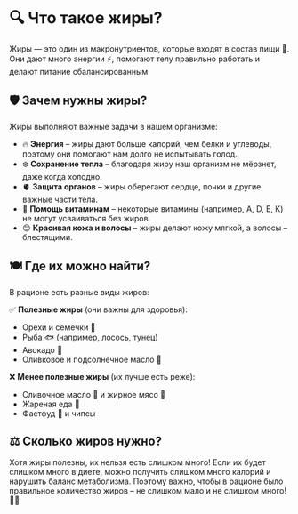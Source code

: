 # 🔍 Что такое жиры?  

Жиры — это один из макронутриентов, которые входят в состав пищи 🍏. Они дают много энергии ⚡, помогают телу правильно работать и делают питание сбалансированным.  

## 🛡 Зачем нужны жиры?  
Жиры выполняют важные задачи в нашем организме:  
- 🔥 **Энергия** – жиры дают больше калорий, чем белки и углеводы, поэтому они помогают нам долго не испытывать голод.  
- ❄️ **Сохранение тепла** – благодаря жиру наш организм не мёрзнет, даже когда холодно.  
- 🫀 **Защита органов** – жиры оберегают сердце, почки и другие важные части тела.  
- 🌈 **Помощь витаминам** – некоторые витамины (например, A, D, E, K) не могут усваиваться без жиров.  
- 😊 **Красивая кожа и волосы** – жиры делают кожу мягкой, а волосы – блестящими.  

## 🍽 Где их можно найти?  
В рационе есть разные виды жиров:  

✅ **Полезные жиры** (они важны для здоровья):  
- Орехи и семечки 🥜  
- Рыба 🐟 (например, лосось, тунец)  
- Авокадо 🥑  
- Оливковое и подсолнечное масло 🌻  

❌ **Менее полезные жиры** (их лучше есть реже):  
- Сливочное масло 🧈 и жирное мясо 🍖  
- Жареная еда 🍟  
- Фастфуд 🍔 и чипсы  

## ⚖️ Сколько жиров нужно?  
Хотя жиры полезны, их нельзя есть слишком много! Если их будет слишком много в диете, можно получить слишком много калорий и нарушить баланс метаболизма. Поэтому важно, чтобы в рационе было правильное количество жиров – не слишком мало и не слишком много! 🥗✅